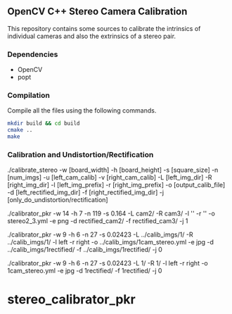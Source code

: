 ## OpenCV C++ Stereo Camera Calibration

This repository contains some sources to calibrate the intrinsics of individual cameras and also the extrinsics of a stereo pair.

### Dependencies

- OpenCV
- popt

### Compilation

Compile all the files using the following commands.

```bash
mkdir build && cd build
cmake ..
make
```

### Calibration and Undistortion/Rectification

./calibrate_stereo -w [board_width] -h [board_height] -s [square_size] -n [num_imgs] -u [left_cam_calib] -v [right_cam_calib] -L [left_img_dir] -R [right_img_dir] -l [left_img_prefix] -r [right_img_prefix] -o [output_calib_file] -d [left_rectified_img_dir] -f [right_rectified_img_dir] -j [only_do_undistortion/rectification]

./calibrator_pkr -w 14 -h 7 -n 119 -s 0.164 -L cam2/ -R cam3/ -l '' -r '' -o stereo2_3.yml -e png -d rectified_cam2/ -f rectified_cam3/ -j 1

./calibrator_pkr -w 9 -h 6 -n 27 -s 0.02423 -L ../calib_imgs/1/ -R ../calib_imgs/1/ -l left -r right -o ../calib_imgs/1cam_stereo.yml -e jpg -d ../calib_imgs/1rectified/ -f ../calib_imgs/1rectified/ -j 0

./calibrator_pkr -w 9 -h 6 -n 27 -s 0.02423 -L 1/ -R 1/ -l left -r right -o 1cam_stereo.yml -e jpg -d 1rectified/ -f 1rectified/ -j 0
# stereo_calibrator_pkr
